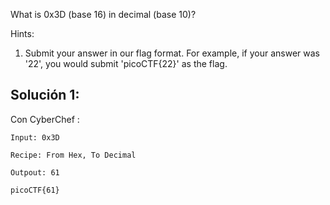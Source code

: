 What is 0x3D (base 16) in decimal (base 10)?

Hints:
1. Submit your answer in our flag format. For example, if your answer was '22', you would submit 'picoCTF{22}' as the flag.

## Solución 1: 
Con CyberChef :
```
Input: 0x3D

Recipe: From Hex, To Decimal

Outpout: 61

picoCTF{61}
```
